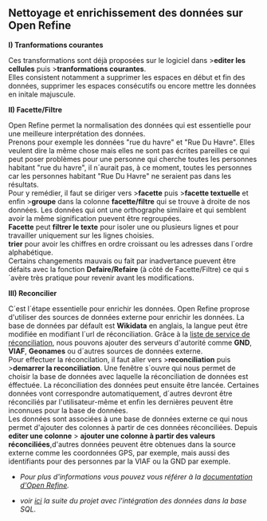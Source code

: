 
**Nettoyage et enrichissement des données sur Open Refine**
--------------------------



**I) Tranformations courantes** 

Ces transformations sont déjà proposées sur le logiciel dans >**editer les cellules** puis >**tranformations courantes**.   
Elles consistent notamment a supprimer les espaces en début et fin des données, supprimer les espaces consécutifs ou encore mettre les données en initale majuscule.  

**II) Facette/Filtre**  

Open Refine permet la normalisation des données qui est essentielle pour une meilleure interprétation des données.   
Prenons pour exemple les données "rue du havre" et "Rue Du Havre". Elles veulent dire la même chose mais elles ne sont pas écrites pareilles ce qui peut poser problèmes pour une personne qui cherche toutes les personnes habitant
"rue du havre", il n´aurait pas, à ce moment, toutes les personnes car les personnes habitant "Rue Du Havre" ne seraient pas dans les résultats.  
Pour y remédier, il faut se diriger vers >**facette** puis >**facette textuelle** et enfin >**groupe** dans la colonne **facette/filtre** qui se trouve à droite de nos données.
Les données qui ont une orthographe similaire et qui semblent avoir la même signification puevent être regroupées.  
**Facette** peut **filtrer le texte** pour isoler une ou plusieurs lignes et pour travailler uniquement sur les lignes choisies.  
**trier** pour avoir les chiffres en ordre croissant ou les adresses dans l´ordre alphabétique.  
Certains changements mauvais ou fait par inadvertance puevent être défaits avec la fonction **Defaire/Refaire** (à côté de Facette/Filtre) ce qui s´avère très pratique pour revenir avant les modifications.  

**III) Reconcilier**

C´est l´étape essentielle pour enrichir les données. Open Refine proprose d'utiliser des sources de données externe pour enrichir les données.
La base de données par défault est **Wikidata** en anglais, la langue peut être modifiée en modifiant l´url de réconciliation. Grâce à la [liste de service de réconciliation](https://reconciliation-api.github.io/testbench/), nous pouvons ajouter des serveurs d'autorité comme **GND**, **VIAF**, **Geonames** ou d´autres sources de données externe.  
Pour effectuer la réconcilation, il faut aller vers >**reconciliation** puis >**demarrer la reconciliation**. Une fenêtre s´ouvre qui nous permet de choisir la base de données avec laquelle la réconciliation de données est éffectuée. 
La réconciliation des données peut ensuite être lancée. 
Certaines données vont correspondre automatiquement, d´autres devront être réconciliés par l'utilisateur-même et enfin les dernières peuvent être inconnues pour la base de données.  
Les données sont associées à une base de données externe ce qui nous permet d'ajouter des colonnes à partir de ces données réconciliées. Depuis **editer une colonne** > **ajouter une colonne à partir des valeurs réconciliées**,d'autres données peuvent être obtenues dans la source externe comme les coordonnées GPS, par exemple, mais aussi des identifiants pour des personnes par la VIAF ou la GND par exemple.

* *Pour plus d'informations vous pouvez vous référer à la [documentation d'Open Refine](https://docs.openrefine.org/).*

* *voir [ici](Integration_des_donnees.md) la suite du projet avec l'intégration des données dans la base SQL.*
